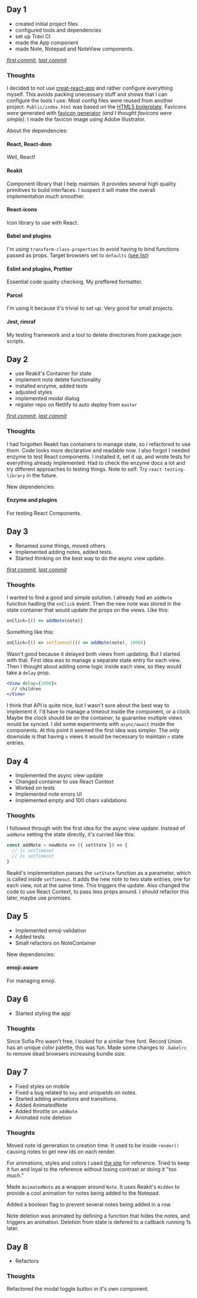 ## Day 1

- created initial project files
- configured tools and dependencies
- set up Travi CI
- made the App component
- made Note, Notepad and NoteView components.

_[first commit](https://github.com/Thomazella/react-notepad/commit/7f75dd076136961836df32e9477e77df5539c76e)_,
_[last commit](https://github.com/Thomazella/react-notepad/commit/41a640fe8d4e252f569b0c6e9a13841eb1ddf9a9)_

### Thoughts

I decided to not use [creat-react-app](https://github.com/facebook/create-react-app) and rather configure everything myself.
This avoids packing unecessary stuff and shows that I can configure the tools I use.
Most config files were reused from another project.
`Public/index.html` was based on the [HTML5 boilerplate](https://github.com/h5bp/html5-boilerplate/blob/master/src/index.html).
Favicons were generated with [favicon generator](https://realfavicongenerator.net/) _(and I thought favicons were simple)_.
I made the favicon image using Adobe Illustrator.

About the dependencies:

#### React, React-dom

Well, React!

#### Reakit

Component library that I help maintain. It provides several high quality primitives to build interfaces. I suspect it will make the overall implementation *much* smoother.

#### React-icons

Icon library to use with React.

#### Babel and plugins

I'm using `transform-class-properties` to avoid having to bind functions passed as props. Target browsers set to `defaults` ([see list](https://github.com/browserslist/browserslist#full-list))

#### Eslint and plugins, Prettier

Essential code quality checking. My preffered formatter.

#### Parcel

I'm using it because it's trivial to set up. Very good for small projects.

#### Jest, rimraf

My testing framework and a tool to delete directories from package.json scripts.

## Day 2

- use Reakit's Container for state
- implement note delete functionality
- installed enzyme, added tests
- adjusted styles
- implemented modal dialog
- register repo on Netlify to auto deploy from `master`

_[first commit](https://github.com/Thomazella/react-notepad/commit/27273d6816e920ea628a369100e0390da16b54f0)_,
_[last commit](https://github.com/Thomazella/react-notepad/commit/311b28758b48e31c8fa8db0c49febc9b291085b3)_

### Thoughts

I had forgotten Reakit has containers to manage state, so I refactored to use them.
Code looks more declarative and readable now.
I also forgot I needed enzyme to test React components.
I installed it, set it up, and wrote tests for everything already implemented.
Had to check the enzyme docs a lot and try different approaches to testing things.
Note to self: Try `react-testing-library` in the future.

New dependencies:

#### Enzyme and plugins

For testing React Components.

## Day 3

- Renamed some things, moved others
- Implemented adding notes, added tests.
- Started thinking on the best way to do the async view update.

_[first commit](https://github.com/Thomazella/react-notepad/commit/2609d60030632967322fad5f5be582c4c6321b22)_,
_[last commit](https://github.com/Thomazella/react-notepad/commit/ddb17516dfd781c85460136994cd08e6baccb158)_

### Thoughts

I wanted to find a good and simple solution.
I already had an `addNote` function hadling the `onClick` event.
Then the new note was stored in the state container that would update the props on the views.
Like this:
```jsx
onClick={() => addNote(note)}
```
Something like this:
```jsx
onClick={() => setTimeout(() => addNote(note), 1000)}
```
Wasn't good because it delayed both views from updating.
But I started with that.
First idea was to manage a separate state entry for each view.
Then I thought about adding some logic inside each view, so they would take a `delay` prop.
```jsx
<View delay={1000}>
  // children
</View>
```
I think that API is quite nice, but I wasn't sure about the best way to implement it.
I'd have to manage a timeout inside the component, or a clock.
Maybe the clock should be on the container, to guarantee multiple views would be synced.
I did some experiments with `async/await` inside the components.
At this point it seemed the first idea was simpler.
The only downside is that having `n` views it would be necessary to maintain `n` state entries.

## Day 4

- Implemented the async view update
- Changed container to use React Context
- Worked on tests
- Implemented note errors UI
- Implemented empty and 100 chars validations

### Thoughts

I followed through with the first idea for the async view update.
Instead of `addNote` setting the state directly, it's curried like this:
```jsx
const addNote = newNote => ({ setState }) => {
  // 1s setTimeout
  // 2s setTimeout
}
```
Reakit's implementation passes the `setState` function as a parameter, which is called inside `setTimeout`.
It adds the new note to two state entries, one for each view, not at the same time.
This triggers the update.
Also changed the code to use React Context, to pass less props around.
I should refactor this later, maybe use promises.

## Day 5

- Implemented emoji validation
- Added tests
- Small refactors on NoteContainer

New dependencies:

#### emoji-aware

For managing emoji.

## Day 6

- Started styling the app

### Thoughts

Since Sofia Pro wasn't free, I looked for a similar free font.
Record Union has an unique color palette, this was fun.
Made some changes to `.babelrc` to remove dead browsers increasing bundle size.

## Day 7

- Fixed styles on mobile
- Fixed a bug related to `key` and uniqueIds on notes.
- Started adding animations and transitions.
- Added AnimatedNote
- Added throttle on `addNote`
- Animated note deletion

### Thoughts

Moved note id generation to creation time.
It used to be inside `render()` causing notes to get new ids on each render.

For animations, styles and colors I used [the site](recordunion.com) for reference.
Tried to keep it fun and loyal to the reference without losing contrast or doing it "too much."

Made `AnimatedNote` as a wrapper around `Note`.
It uses Reakit's `Hidden` to provide a cool animation for notes being added to the Notepad.

Added a boolean flag to prevent several notes being added in a row.

Note deletion was animated by defining a function that hides the notes, and triggers an animation.
Deletion from state is defered to a callback running 1s later.

## Day 8

- Refactors

### Thoughts

Refactored the modal toggle button in it's own component.